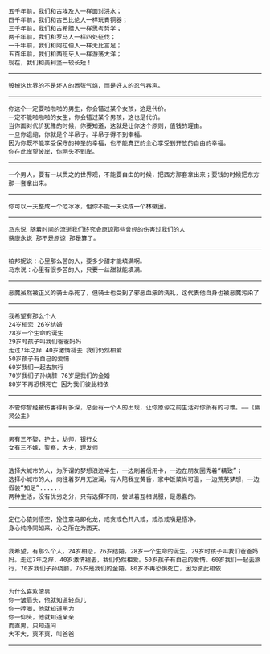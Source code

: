 	五千年前，我们和古埃及人一样面对洪水；
	四千年前，我们和古巴比伦人一样玩青铜器；
	三千年前，我们和古希腊人一样思考哲学；
	两千年前，我们和罗马人一样四处征伐；
	一千年前，我们和阿拉伯人一样无比富足；
	五百年前，我们和西班牙人一样游荡大洋；
	现在，我们和美利坚一较长短！ ​​​​
---
	毁掉这世界的不是坏人的嚣张气焰，而是好人的忍气吞声。
---
	你这个一定要啪啪啪的男生，你会错过某个女孩，这是代价。
	一定不能啪啪啪的女生，你会错过某个男孩，这也是代价。
	当你面对代价犹豫的时候，你要知道，这就是让你这个原则，值钱的理由。
	一旦你退缩，你就是个半吊子。半吊子得不到幸福。
	因为你既不能享受保守的神圣的幸福，也不能真正的全心享受到开放的自由的幸福。
	你在此岸望彼岸，你两头不到岸。
---
	一个男人，要有一以贯之的世界观，不能要自由的时候，把西方那套拿出来；要钱的时候把东方那一套拿出来。
---
	你可以一天整成一个范冰冰，但你不能一天读成一个林徽因。
---
	马东说 随着时间的流逝我们终究会原谅那些曾经的伤害过我们的人
	蔡康永说 那不是原谅 那是算了。
---
	柏邦妮说：心里那么苦的人，要多少甜才能填满啊。
	马东说：心里有很多苦的人，只要一丝甜就能填满。
---
	恶魔虽然被正义的骑士杀死了，但骑士也受到了邪恶血液的洗礼，这代表他自身也被恶魔污染了
---
	我希望有那么个人
	24岁相恋 26岁结婚
	28岁一个生命的诞生 
	29岁时孩子叫我们爸爸妈妈
	走过7年之痒 40岁激情褪去 我们仍然相爱
	50岁孩子有自己的爱情 
	60岁我们一起去旅行
	70岁我们子孙绕膝 76岁是我们的金婚
	80岁不再恐惧死亡 因为我们彼此相依
---
	不管你曾经被伤害得有多深，总会有一个人的出现，让你原谅之前生活对你所有的刁难。——《幽灵公主》
---
	男有三不娶，护士，幼师，银行女
	女有三不嫁，警察，大夫，理发师
---
	选择大城市的人，为所谓的梦想浪迹半生，一边刷着信用卡，一边在朋友圈秀着“精致”；
	选择小城市的人，向往着岁月无波澜，有人陪我立黄昏，家中饭菜尚可温，一边荒芜梦想，一边假装“知足”......
	两种生活，没有优劣之分，只有选择不同，尝试着互相说服，是愚蠢的。
---
	定住心猿则悟空，拴住意马即化龙，戒贪戒色共八戒，戒杀戒嗔是悟净。
	身心纯净同如来，心之所在为西天。
---
	我希望，有那么个人，24岁相恋，26岁结婚，28岁一个生命的诞生，29岁时孩子叫我们爸爸妈妈。走过7年之痒，40岁激情褪去，我们仍然相爱。50岁孩子有自己的爱情。60岁我们一起去旅行，70岁我们子孙绕膝，76岁是我们的金婚。80岁不再恐惧死亡，因为彼此相依
---
	为什么喜欢渣男
	你一皱眉头，他就知道轻点儿
	你一哼唧，他就知道用力
	你一仰头，他就知道亲亲
	而直男，只知道问
	大不大，爽不爽，叫爸爸
---
